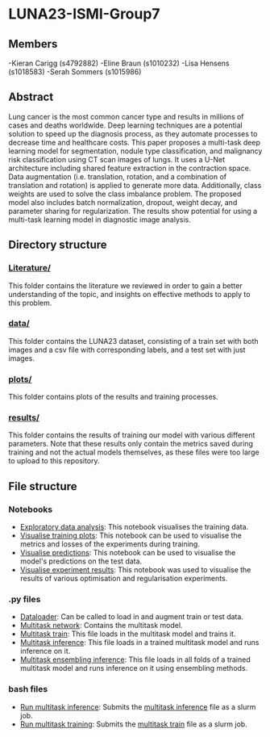 # LUNA23-ISMI-Group7

## Members
-Kieran Carigg (s4792882)
-Eline Braun (s1010232)
-Lisa Hensens (s1018583)
-Serah Sommers (s1015986)

## Abstract
Lung cancer is the most common cancer type and results in millions of cases and deaths worldwide. Deep learning techniques are a potential solution to speed up the diagnosis process, as they automate processes to decrease time and healthcare costs. 
This paper proposes a multi-task deep learning model for segmentation, nodule type classification, and malignancy risk classification using CT scan images of lungs. It uses a U-Net architecture including shared feature extraction in the contraction space. Data augmentation (i.e. translation, rotation, and a combination of translation and rotation) is applied to generate more data. Additionally, class weights are used to solve the class imbalance problem. The proposed model also includes batch normalization, dropout, weight decay, and parameter sharing for regularization. The results show potential for using a multi-task learning model in diagnostic image analysis.

## Directory structure
### [Literature/](Literature/)
This folder contains the literature we reviewed in order to gain a better understanding of the topic, and insights on effective methods to apply to this problem.

### [data/](data/)
This folder contains the LUNA23 dataset, consisting of a train set with both images and a csv file with corresponding labels, and a test set with just images.

### [plots/](plots/)
This folder contains plots of the results and training processes.

### [results/](results/)
This folder contains the results of training our model with various different parameters. Note that these results only contain the metrics saved during training and not the actual models themselves, as these files were too large to upload to this repository.

## File structure
### Notebooks
- [Exploratory data analysis](exploratory-data-analysis.ipynb): This notebook visualises the training data.
- [Visualise training plots](visualize-training-plots.ipynb): This notebook can be used to visualise the metrics and losses of the experiments during training.
- [Visualise predictions](visualize-predictions.ipynb): This notebook can be used to visualise the model's predictions on the test data.
- [Visualise experiment results](visualise_experiment_results_plots.ipynb): This notebook was used to visualise the results of various optimisation and regularisation experiments.

### .py files
- [Dataloader](dataloader.py): Can be called to load in and augment train or test data.
- [Multitask network](multitask_network.py): Contains the multitask model.
- [Multitask train](multitask_train.py): This file loads in the multitask model and trains it.
- [Multitask inference](multitask_inference.py): This file loads in a trained multitask model and runs inference on it.
- [Multitask ensembling inference](multitask_inference_ensembling.py): This file loads in all folds of a trained multitask model and runs inference on it using ensembling methods.

### bash files
- [Run multitask inference](run_multitask_inference.sh): Submits the [multitask inference](multitask_inference.py) file as a slurm job.
- [Run multitask training](run_multitask_training.sh): Submits the [multitask train](multitask_train.py) file as a slurm job.
